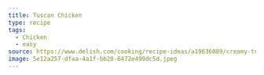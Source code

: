 ```yaml
---
title: Tuscan Chicken
type: recipe
tags:
  - Chicken
  - easy
source: https://www.delish.com/cooking/recipe-ideas/a19636089/creamy-tuscan-chicken-recipe/
image: 5e12a257-dfaa-4a1f-bb20-6472e499dc5d.jpeg
---
```

